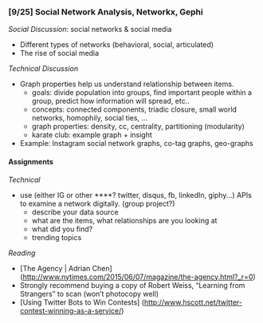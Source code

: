 ### [9/25] Social Network Analysis, Networkx, Gephi

_Social Discussion_: social networks & social media
- Different types of networks (behavioral, social, articulated)
- The rise of social media

_Technical Discussion_
- Graph properties help us understand relationship between items.
    - goals: divide population into groups, find important people within a group, predict how information will spread, etc..
    - concepts: connected components, triadic closure, small world networks, homophily, social ties, ...
    - graph properties: density, cc, centrality, partitioning (modularity) 
    - karate club: example graph + insight
- Example: Instagram social network graphs, co-tag graphs, geo-graphs

#### Assignments

_Technical_
- use (either IG or other ****? twitter, disqus, fb, linkedIn, giphy...) APIs to examine a network digitally. (group project?)
    - describe your data source
    - what are the items, what relationships are you looking at
    - what did you find?
    - trending topics

_Reading_
- [The Agency | Adrian Chen] (http://www.nytimes.com/2015/06/07/magazine/the-agency.html?_r=0)
- Strongly recommend buying a copy of Robert Weiss, “Learning from Strangers” to scan (won’t photocopy well)
- [Using Twitter Bots to Win Contests] (http://www.hscott.net/twitter-contest-winning-as-a-service/)
